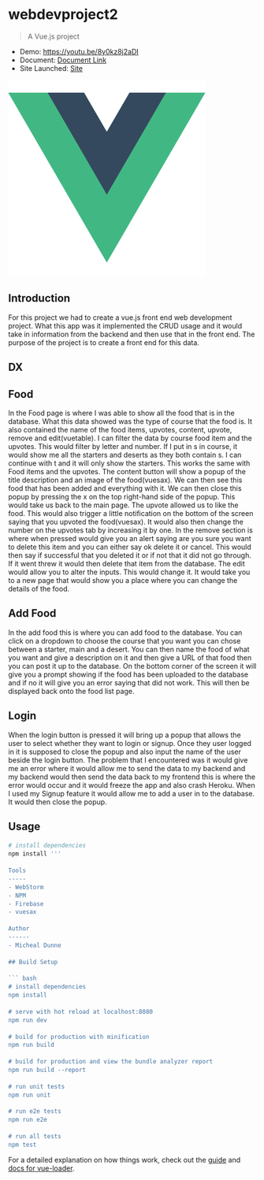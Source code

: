 # webdevproject2

> A Vue.js project
- Demo: https://youtu.be/8y0kz8j2aDI
- Document: [Document Link](https://github.com/michealdunne14/FoodWebApp/blob/master/Food%20Web%20app.pdf)
- Site Launched: [Site](https://webdev-c06a8.firebaseapp.com/#/) 

![alt text](https://github.com/michealdunne14/FoodWebApp/blob/master/logo.png)

Introduction
------------
For this project we had to create a vue.js front end web development project. What this app was it implemented the CRUD usage and it would take in information from the backend and then use that in the front end. The purpose of the project is to create a front end for this data. 

DX
--
Food 
----
In the Food page is where I was able to show all the food that is in the database. What this data showed was the type of course that the food is. It also contained the name of the food items, upvotes, content, upvote, remove and edit(vuetable).
I can filter the data by course food item and the upvotes. This would filter by letter and number. If I put in s in course, it would show me all the starters and deserts as they both contain s. I can continue with t and it will only show the starters. This works the same with Food items and the upvotes. 
The content button will show a popup of the title description and an image of the food(vuesax). We can then see this food that has been added and everything with it. We can then close this popup by pressing the x on the top right-hand side of the popup. This would take us back to the main page. The upvote allowed us to like the food. This would also trigger a little notification on the bottom of the screen saying that you upvoted the food(vuesax). It would also then change the number on the upvotes tab by increasing it by one. In the remove section is where when pressed would give you an alert saying are you sure you want to delete this item and you can either say ok delete it or cancel. This would then say if successful that you deleted it or if not that it did not go through. If it went threw it would then delete that item from the database. The edit would allow you to alter the inputs. This would change it. It would take you to a new page that would show you a place where you can change the details of the food. 


Add Food
--------
In the add food this is where you can add food to the database. You can click on a dropdown to choose the course that you want you can chose between a starter, main and a desert. You can then name the food of what you want and give a description on it and then give a URL of that food then you can post it up to the database. On the bottom corner of the screen it will give you a prompt showing if the food has been uploaded to the database and if no it will give you an error saying that did not work. This will then be displayed back onto the food list page.

Login 
-----
When the login button is pressed it will bring up a popup that allows the user to select whether they want to login or signup. Once they user logged in it is supposed to close the popup and also input the name of the user beside the login button. The problem that I encountered was it would give me an error where it would allow me to send the data to my backend and my backend would then send the data back to my frontend this is where the error would occur and it would freeze the app and also crash Heroku. When I used my Signup feature it would allow me to add a user in to the database. It would then close the popup.   

Usage
-----
``` bash
# install dependencies
npm install '''

Tools
-----
- WebStorm
- NPM
- Firebase
- vuesax

Author
------
- Micheal Dunne

## Build Setup

``` bash
# install dependencies
npm install

# serve with hot reload at localhost:8080
npm run dev

# build for production with minification
npm run build

# build for production and view the bundle analyzer report
npm run build --report

# run unit tests
npm run unit

# run e2e tests
npm run e2e

# run all tests
npm test
```

For a detailed explanation on how things work, check out the [guide](http://vuejs-templates.github.io/webpack/) and [docs for vue-loader](http://vuejs.github.io/vue-loader).
